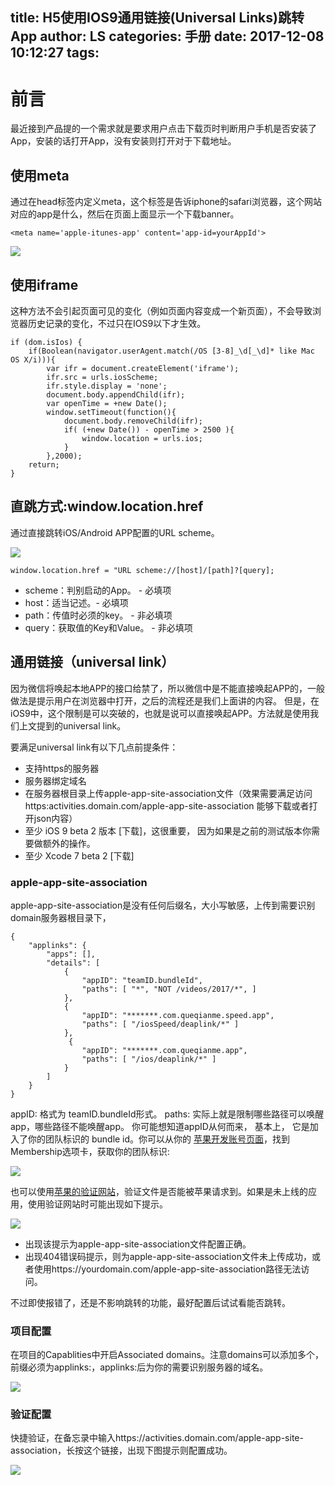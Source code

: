 title: H5使用IOS9通用链接(Universal Links)跳转App
author: LS
categories: 手册
date: 2017-12-08 10:12:27
tags:
---
前言
=========

最近接到产品提的一个需求就是要求用户点击下载页时判断用户手机是否安装了App，安装的话打开App，没有安装则打开对于下载地址。

## 使用meta

通过在head标签内定义meta，这个标签是告诉iphone的safari浏览器，这个网站对应的app是什么，然后在页面上面显示一个下载banner。

```
<meta name='apple-itunes-app' content='app-id=yourAppId'>
```
![](http://osph37mc5.bkt.clouddn.com/0601.png)

## 使用iframe

这种方法不会引起页面可见的变化（例如页面内容变成一个新页面），不会导致浏览器历史记录的变化，不过只在IOS9以下才生效。

```
if (dom.isIos) {
    if(Boolean(navigator.userAgent.match(/OS [3-8]_\d[_\d]* like Mac OS X/i))){
        var ifr = document.createElement('iframe');
        ifr.src = urls.iosScheme;
        ifr.style.display = 'none';
        document.body.appendChild(ifr);
        var openTime = +new Date();
        window.setTimeout(function(){
            document.body.removeChild(ifr);
            if( (+new Date()) - openTime > 2500 ){
                window.location = urls.ios;
            }
        },2000);
    return;
}
```

## 直跳方式:window.location.href

通过直接跳转iOS/Android APP配置的URL scheme。

![](http://osph37mc5.bkt.clouddn.com/0602.jpg)

```
window.location.href = "URL scheme://[host]/[path]?[query];
```

- scheme：判别启动的App。 - 必填项
- host：适当记述。- 必填项
- path：传值时必须的key。 - 非必填项
- query：获取值的Key和Value。 - 非必填项

## 通用链接（universal link）

因为微信将唤起本地APP的接口给禁了，所以微信中是不能直接唤起APP的，一般做法是提示用户在浏览器中打开，之后的流程还是我们上面讲的内容。
但是，在iOS9中，这个限制是可以突破的，也就是说可以直接唤起APP。方法就是使用我们上文提到的universal link。

要满足universal link有以下几点前提条件：

- 支持https的服务器
- 服务器绑定域名
- 在服务器根目录上传apple-app-site-association文件（效果需要满足访问https:activities.domain.com/apple-app-site-association 能够下载或者打开json内容）
- 至少 iOS 9 beta 2 版本 [下载]，这很重要， 因为如果是之前的测试版本你需要做额外的操作。
- 至少 Xcode 7 beta 2 [下载]

### apple-app-site-association

apple-app-site-association是没有任何后缀名，大小写敏感，上传到需要识别domain服务器根目录下，

```
{
    "applinks": {
        "apps": [],
        "details": [
            {
                "appID": "teamID.bundleId",
                "paths": [ "*", "NOT /videos/2017/*", ]
            },
            {
                "appID": "*******.com.queqianme.speed.app",
                "paths": [ "/iosSpeed/deaplink/*" ]
            },
             {
                "appID": "*******.com.queqianme.app",
                "paths": [ "/ios/deaplink/*" ]
            }
        ]
    }
}
```

appID: 格式为 teamID.bundleId形式。
paths: 实际上就是限制哪些路径可以唤醒app，哪些路径不能唤醒app。
你可能想知道appID从何而来， 基本上， 它是加入了你的团队标识的 bundle id。你可以从你的 [苹果开发账号页面](https://link.jianshu.com?t=https://developer.apple.com/cn/)，找到Membership选项卡，获取你的团队标识:

![](http://osph37mc5.bkt.clouddn.com/0603.png)

也可以使用[苹果的验证网站](https://search.developer.apple.com/appsearch-validation-tool/)，验证文件是否能被苹果请求到。如果是未上线的应用，使用验证网站时可能出现如下提示。

![](http://osph37mc5.bkt.clouddn.com/0604.png)

- 出现该提示为apple-app-site-association文件配置正确。
- 出现404错误码提示，则为apple-app-site-association文件未上传成功，或者使用https://yourdomain.com/apple-app-site-association路径无法访问。

不过即使报错了，还是不影响跳转的功能，最好配置后试试看能否跳转。

### 项目配置

在项目的Capablities中开启Associated domains。注意domains可以添加多个，前缀必须为applinks:，applinks:后为你的需要识别服务器的域名。

![](http://osph37mc5.bkt.clouddn.com/0605.png)

### 验证配置

快捷验证，在备忘录中输入https://activities.domain.com/apple-app-site-association，长按这个链接，出现下图提示则配置成功。

![](http://osph37mc5.bkt.clouddn.com/0606.png)